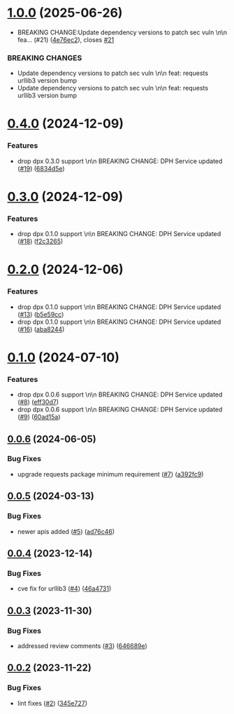 # [1.0.0](https://github.com/IBM/data-product-exchange-python-sdk/compare/v0.4.0...v1.0.0) (2025-06-26)


* BREAKING CHANGE:Update dependency versions to patch sec vuln \n\n fea… (#21) ([4e76ec2](https://github.com/IBM/data-product-exchange-python-sdk/commit/4e76ec20d18b40cd1f4f7fc1185c8b030861fccb)), closes [#21](https://github.com/IBM/data-product-exchange-python-sdk/issues/21)


### BREAKING CHANGES

* Update dependency versions to patch sec vuln \n\n feat: requests urllib3 version bump
* Update dependency versions to patch sec vuln \n\n feat: requests urllib3 version bump

# [0.4.0](https://github.com/IBM/data-product-exchange-python-sdk/compare/v0.3.0...v0.4.0) (2024-12-09)


### Features

* drop dpx 0.3.0 support \n\n BREAKING CHANGE: DPH Service updated ([#19](https://github.com/IBM/data-product-exchange-python-sdk/issues/19)) ([6834d5e](https://github.com/IBM/data-product-exchange-python-sdk/commit/6834d5e5f875f8397a4e41c94519c1e097d920e8))

# [0.3.0](https://github.com/IBM/data-product-exchange-python-sdk/compare/v0.2.0...v0.3.0) (2024-12-09)


### Features

* drop dpx 0.1.0 support \n\n BREAKING CHANGE: DPH Service updated ([#18](https://github.com/IBM/data-product-exchange-python-sdk/issues/18)) ([f2c3265](https://github.com/IBM/data-product-exchange-python-sdk/commit/f2c32653ab78652deb06e37ce9b17c873cde7759))

# [0.2.0](https://github.com/IBM/data-product-exchange-python-sdk/compare/v0.1.0...v0.2.0) (2024-12-06)


### Features

* drop dpx 0.1.0 support \n\n BREAKING CHANGE: DPH Service updated ([#13](https://github.com/IBM/data-product-exchange-python-sdk/issues/13)) ([b5e59cc](https://github.com/IBM/data-product-exchange-python-sdk/commit/b5e59ccc07fac155a96a7ce9c3257f6f154c6436))
* drop dpx 0.1.0 support \n\n BREAKING CHANGE: DPH Service updated ([#16](https://github.com/IBM/data-product-exchange-python-sdk/issues/16)) ([aba8244](https://github.com/IBM/data-product-exchange-python-sdk/commit/aba8244924f81b735550b9ed936593f7e4c0d35e))

# [0.1.0](https://github.com/IBM/data-product-exchange-python-sdk/compare/v0.0.6...v0.1.0) (2024-07-10)


### Features

* drop dpx 0.0.6 support \n\n BREAKING CHANGE: DPH Service updated ([#8](https://github.com/IBM/data-product-exchange-python-sdk/issues/8)) ([eff30d7](https://github.com/IBM/data-product-exchange-python-sdk/commit/eff30d768e03608f6588fd18bc9ee9e973fa8f6f))
* drop dpx 0.0.6 support \n\n BREAKING CHANGE: DPH Service updated ([#9](https://github.com/IBM/data-product-exchange-python-sdk/issues/9)) ([60ad15a](https://github.com/IBM/data-product-exchange-python-sdk/commit/60ad15a817730283c82c11b4d02b070a7273e5a5))

## [0.0.6](https://github.com/IBM/data-product-exchange-python-sdk/compare/v0.0.5...v0.0.6) (2024-06-05)


### Bug Fixes

* upgrade requests package minimum requirement ([#7](https://github.com/IBM/data-product-exchange-python-sdk/issues/7)) ([a392fc9](https://github.com/IBM/data-product-exchange-python-sdk/commit/a392fc959891d1ac02598e029c2fb32377c2a4c4))

## [0.0.5](https://github.com/IBM/data-product-exchange-python-sdk/compare/v0.0.4...v0.0.5) (2024-03-13)


### Bug Fixes

* newer apis added ([#5](https://github.com/IBM/data-product-exchange-python-sdk/issues/5)) ([ad76c46](https://github.com/IBM/data-product-exchange-python-sdk/commit/ad76c461371c76b47ecc238bc674b11027a8d043))

## [0.0.4](https://github.com/IBM/data-product-exchange-python-sdk/compare/v0.0.3...v0.0.4) (2023-12-14)


### Bug Fixes

* cve fix for urllib3 ([#4](https://github.com/IBM/data-product-exchange-python-sdk/issues/4)) ([46a4731](https://github.com/IBM/data-product-exchange-python-sdk/commit/46a47313d7366a7ae0c61b8af92b98dae3349e63))

## [0.0.3](https://github.com/IBM/data-product-exchange-python-sdk/compare/v0.0.2...v0.0.3) (2023-11-30)


### Bug Fixes

* addressed review comments ([#3](https://github.com/IBM/data-product-exchange-python-sdk/issues/3)) ([646689e](https://github.com/IBM/data-product-exchange-python-sdk/commit/646689e48fa51acf22a43733f330cd91fac230b5))

## [0.0.2](https://github.com/IBM/data-product-exchange-python-sdk/compare/v0.0.1...v0.0.2) (2023-11-22)


### Bug Fixes

* lint fixes ([#2](https://github.com/IBM/data-product-exchange-python-sdk/issues/2)) ([345e727](https://github.com/IBM/data-product-exchange-python-sdk/commit/345e7271cd974e55b3bbe52a08dca97a99f4a86e))
